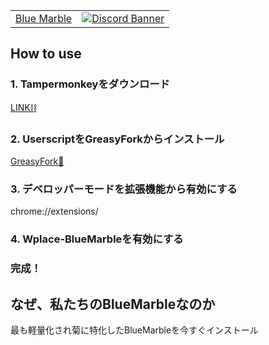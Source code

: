 <table>
  <tr>
    <td><a href="#blue-marble">Blue Marble</a></td>
    <td valign="top" rowspan="99"><a href="https://discord.gg/ypw4UwmpdS"><img alt="Discord Banner" src="https://discord.com/api/guilds/1397186741177159721/widget.png?style=banner4"></a></td>
  </tr>
</table>
<h2>How to use</h2>
<h3>1. Tampermonkeyをダウンロード</h3>
<a href="https://chromewebstore.google.com/detail/tampermonkey/dhdgffkkebhmkfjojejmpbldmpobfkfo?hl=ja">LINK⛓️</a>
<h3>2. UserscriptをGreasyForkからインストール</h3>
<a href="https://greasyfork.org/ja/scripts/545655-wplace-bluemarble">GreasyFork🍴</a>
<h3>3. デベロッパーモードを拡張機能から有効にする</h3>
<p>chrome://extensions/</p>
<h3>4. Wplace-BlueMarbleを有効にする</h3>
<h3>完成！</h3>

<h2>なぜ、私たちのBlueMarbleなのか</h2>
<p>最も軽量化され菊に特化したBlueMarbleを今すぐインストール</p>
